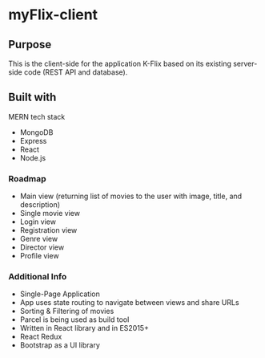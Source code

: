 # myFlix-client

## Purpose
This is the client-side for the application K-Flix based on its existing server-side code (REST API and database).

## Built with
MERN tech stack
- MongoDB
- Express
- React
- Node.js

### Roadmap
- Main view (returning list of movies to the user with image, title, and description)
- Single movie view 
- Login view
- Registration view
- Genre view
- Director view
- Profile view

### Additional Info
- Single-Page Application
- App uses state routing to navigate between views and share URLs
- Sorting & Filtering of movies
- Parcel is being used as build tool
- Written in React library and in ES2015+
- React Redux
- Bootstrap as a UI library